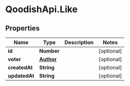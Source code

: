 # QoodishApi.Like

## Properties

Name | Type | Description | Notes
------------ | ------------- | ------------- | -------------
**id** | **Number** |  | [optional] 
**voter** | [**Author**](Author.md) |  | [optional] 
**createdAt** | **String** |  | [optional] 
**updatedAt** | **String** |  | [optional] 


